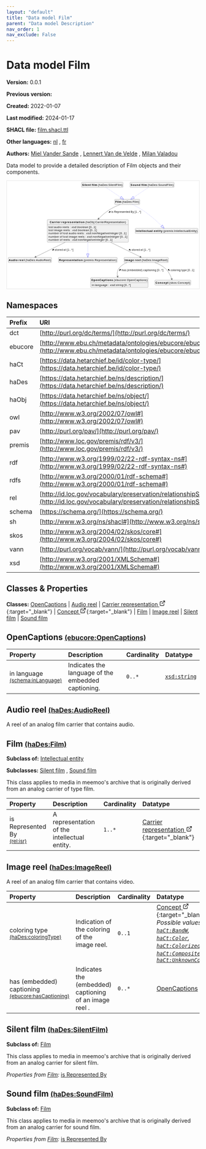 ```yaml
---
layout: "default"
title: "Data model Film"
parent: "Data model Description"
nav_order: 1
nav_exclude: False
---
```

<svg xmlns="http://www.w3.org/2000/svg" style="display: none;"><symbol id="svg-external-link" width="24" height="24" viewBox="0 0 24 24" fill="none" stroke="currentColor" stroke-width="2" stroke-linecap="round" stroke-linejoin="round" class="feather feather-external-link"><title id="svg-external-link-title">(external link)</title><path d="M18 13v6a2 2 0 0 1-2 2H5a2 2 0 0 1-2-2V8a2 2 0 0 1 2-2h6"></path><polyline points="15 3 21 3 21 9"></polyline><line x1="10" y1="14" x2="21" y2="3"></line> </symbol></svg>

Data model Film
====================

**Version:** 0.0.1

**Previous version:** 

**Created:** 2022-01-07

**Last modified:** 2024-01-17

**SHACL file:** [film.shacl.ttl](film.shacl.ttl)

**Other languages:**
[nl](../nl)
, [fr](../fr)

**Authors:**
[Miel Vander Sande](mailto:miel.vandersande@meemoo.be)
, [Lennert Van de Velde](mailto:lennert.vandevelde@meemoo.be)
, [Milan Valadou](mailto:milan.valadou@meemoo.be)


Data model to provide a detailed description of Film objects and their components.

<div class="wrap">
  <div class="zoom">
  <svg xmlns="http://www.w3.org/2000/svg" xmlns:xlink="http://www.w3.org/1999/xlink" contentStyleType="text/css" preserveAspectRatio="none" version="1.1" viewBox="0 0 982 550" zoomAndPan="magnify"><defs/><g><a href="#ebucore%3AOpenCaptions" target="_top" title="#ebucore%3AOpenCaptions" xlink:actuate="onRequest" xlink:href="#ebucore%3AOpenCaptions" xlink:show="new" xlink:title="#ebucore%3AOpenCaptions" xlink:type="simple"><g id="elem_ebucore_OpenCaptions"><rect codeLine="15" fill="#F1F1F1" height="50.5938" id="ebucore_OpenCaptions" rx="3.5" ry="3.5" style="stroke:#181818;stroke-width:0.5;" width="293" x="428" y="493"/><text fill="#000000" font-family="sans-serif" font-size="14" font-weight="bold" lengthAdjust="spacing" textLength="111" x="431" y="510.9951">OpenCaptions</text><text fill="#000000" font-family="sans-serif" font-size="14" lengthAdjust="spacing" textLength="4" x="542" y="510.9951"> </text><text fill="#000000" font-family="sans-serif" font-size="14" lengthAdjust="spacing" textLength="172" x="546" y="510.9951">(ebucore:OpenCaptions)</text><line style="stroke:#181818;stroke-width:0.5;" x1="429" x2="720" y1="519.2969" y2="519.2969"/><text fill="#000000" font-family="sans-serif" font-size="14" lengthAdjust="spacing" textLength="12" x="434" y="536.292">in</text><text fill="#000000" font-family="sans-serif" font-size="14" lengthAdjust="spacing" textLength="4" x="446" y="536.292"> </text><text fill="#000000" font-family="sans-serif" font-size="14" lengthAdjust="spacing" textLength="64" x="450" y="536.292">language</text><text fill="#000000" font-family="sans-serif" font-size="14" lengthAdjust="spacing" textLength="4" x="514" y="536.292"> </text><text fill="#000000" font-family="sans-serif" font-size="14" lengthAdjust="spacing" textLength="5" x="518" y="536.292">:</text><text fill="#000000" font-family="sans-serif" font-size="14" lengthAdjust="spacing" textLength="4" x="523" y="536.292"> </text><text fill="#000000" font-family="sans-serif" font-size="14" font-style="italic" lengthAdjust="spacing" textLength="68" x="527" y="536.292">xsd:string</text><text fill="#000000" font-family="sans-serif" font-size="14" lengthAdjust="spacing" textLength="4" x="595" y="536.292"> </text><text fill="#000000" font-family="sans-serif" font-size="14" lengthAdjust="spacing" textLength="34" x="599" y="536.292">[0..*]</text></g></a><a href="#haDes%3AAudioReel" target="_top" title="#haDes%3AAudioReel" xlink:actuate="onRequest" xlink:href="#haDes%3AAudioReel" xlink:show="new" xlink:title="#haDes%3AAudioReel" xlink:type="simple"><g id="elem_haDes_AudioReel"><rect codeLine="16" fill="#F1F1F1" height="26.2969" id="haDes_AudioReel" rx="3.5" ry="3.5" style="stroke:#181818;stroke-width:0.5;" width="221" x="7" y="390"/><text fill="#000000" font-family="sans-serif" font-size="14" font-weight="bold" lengthAdjust="spacing" textLength="45" x="10" y="407.9951">Audio</text><text fill="#000000" font-family="sans-serif" font-size="14" font-weight="bold" lengthAdjust="spacing" textLength="5" x="55" y="407.9951"> </text><text fill="#000000" font-family="sans-serif" font-size="14" font-weight="bold" lengthAdjust="spacing" textLength="31" x="60" y="407.9951">reel</text><text fill="#000000" font-family="sans-serif" font-size="14" lengthAdjust="spacing" textLength="4" x="91" y="407.9951"> </text><text fill="#000000" font-family="sans-serif" font-size="14" lengthAdjust="spacing" textLength="130" x="95" y="407.9951">(haDes:AudioReel)</text></g></a><a href="../../audiovisual/en#haObj%3ACarrierRepresentation" target="_top" title="../../audiovisual/en#haObj%3ACarrierRepresentation" xlink:actuate="onRequest" xlink:href="../../audiovisual/en#haObj%3ACarrierRepresentation" xlink:show="new" xlink:title="../../audiovisual/en#haObj%3ACarrierRepresentation" xlink:type="simple"><g id="elem_haObj_CarrierRepresentation"><rect codeLine="17" fill="#F1F1F1" height="115.7813" id="haObj_CarrierRepresentation" rx="3.5" ry="3.5" style="stroke:#181818;stroke-width:0.5;" width="414" x="206.5" y="197"/><text fill="#000000" font-family="sans-serif" font-size="14" font-weight="bold" lengthAdjust="spacing" textLength="55" x="219" y="214.9951">Carrier</text><text fill="#000000" font-family="sans-serif" font-size="14" font-weight="bold" lengthAdjust="spacing" textLength="5" x="274" y="214.9951"> </text><text fill="#000000" font-family="sans-serif" font-size="14" font-weight="bold" lengthAdjust="spacing" textLength="118" x="279" y="214.9951">representation</text><text fill="#000000" font-family="sans-serif" font-size="14" lengthAdjust="spacing" textLength="4" x="397" y="214.9951"> </text><text fill="#000000" font-family="sans-serif" font-size="14" lengthAdjust="spacing" textLength="207" x="401" y="214.9951">(haObj:CarrierRepresentation)</text><line style="stroke:#181818;stroke-width:0.5;" x1="207.5" x2="619.5" y1="223.2969" y2="223.2969"/><text fill="#000000" font-family="sans-serif" font-size="14" lengthAdjust="spacing" textLength="25" x="212.5" y="240.292">lost</text><text fill="#000000" font-family="sans-serif" font-size="14" lengthAdjust="spacing" textLength="4" x="237.5" y="240.292"> </text><text fill="#000000" font-family="sans-serif" font-size="14" lengthAdjust="spacing" textLength="38" x="241.5" y="240.292">audio</text><text fill="#000000" font-family="sans-serif" font-size="14" lengthAdjust="spacing" textLength="4" x="279.5" y="240.292"> </text><text fill="#000000" font-family="sans-serif" font-size="14" lengthAdjust="spacing" textLength="34" x="283.5" y="240.292">reels</text><text fill="#000000" font-family="sans-serif" font-size="14" lengthAdjust="spacing" textLength="4" x="317.5" y="240.292"> </text><text fill="#000000" font-family="sans-serif" font-size="14" lengthAdjust="spacing" textLength="5" x="321.5" y="240.292">:</text><text fill="#000000" font-family="sans-serif" font-size="14" lengthAdjust="spacing" textLength="4" x="326.5" y="240.292"> </text><text fill="#000000" font-family="sans-serif" font-size="14" font-style="italic" lengthAdjust="spacing" textLength="85" x="330.5" y="240.292">xsd:boolean</text><text fill="#000000" font-family="sans-serif" font-size="14" lengthAdjust="spacing" textLength="4" x="415.5" y="240.292"> </text><text fill="#000000" font-family="sans-serif" font-size="14" lengthAdjust="spacing" textLength="36" x="419.5" y="240.292">[0..1]</text><text fill="#000000" font-family="sans-serif" font-size="14" lengthAdjust="spacing" textLength="25" x="212.5" y="256.5889">lost</text><text fill="#000000" font-family="sans-serif" font-size="14" lengthAdjust="spacing" textLength="4" x="237.5" y="256.5889"> </text><text fill="#000000" font-family="sans-serif" font-size="14" lengthAdjust="spacing" textLength="42" x="241.5" y="256.5889">image</text><text fill="#000000" font-family="sans-serif" font-size="14" lengthAdjust="spacing" textLength="4" x="283.5" y="256.5889"> </text><text fill="#000000" font-family="sans-serif" font-size="14" lengthAdjust="spacing" textLength="34" x="287.5" y="256.5889">reels</text><text fill="#000000" font-family="sans-serif" font-size="14" lengthAdjust="spacing" textLength="4" x="321.5" y="256.5889"> </text><text fill="#000000" font-family="sans-serif" font-size="14" lengthAdjust="spacing" textLength="5" x="325.5" y="256.5889">:</text><text fill="#000000" font-family="sans-serif" font-size="14" lengthAdjust="spacing" textLength="4" x="330.5" y="256.5889"> </text><text fill="#000000" font-family="sans-serif" font-size="14" font-style="italic" lengthAdjust="spacing" textLength="85" x="334.5" y="256.5889">xsd:boolean</text><text fill="#000000" font-family="sans-serif" font-size="14" lengthAdjust="spacing" textLength="4" x="419.5" y="256.5889"> </text><text fill="#000000" font-family="sans-serif" font-size="14" lengthAdjust="spacing" textLength="36" x="423.5" y="256.5889">[0..1]</text><text fill="#000000" font-family="sans-serif" font-size="14" lengthAdjust="spacing" textLength="54" x="212.5" y="272.8857">number</text><text fill="#000000" font-family="sans-serif" font-size="14" lengthAdjust="spacing" textLength="4" x="266.5" y="272.8857"> </text><text fill="#000000" font-family="sans-serif" font-size="14" lengthAdjust="spacing" textLength="13" x="270.5" y="272.8857">of</text><text fill="#000000" font-family="sans-serif" font-size="14" lengthAdjust="spacing" textLength="4" x="283.5" y="272.8857"> </text><text fill="#000000" font-family="sans-serif" font-size="14" lengthAdjust="spacing" textLength="25" x="287.5" y="272.8857">lost</text><text fill="#000000" font-family="sans-serif" font-size="14" lengthAdjust="spacing" textLength="4" x="312.5" y="272.8857"> </text><text fill="#000000" font-family="sans-serif" font-size="14" lengthAdjust="spacing" textLength="38" x="316.5" y="272.8857">audio</text><text fill="#000000" font-family="sans-serif" font-size="14" lengthAdjust="spacing" textLength="4" x="354.5" y="272.8857"> </text><text fill="#000000" font-family="sans-serif" font-size="14" lengthAdjust="spacing" textLength="34" x="358.5" y="272.8857">reels</text><text fill="#000000" font-family="sans-serif" font-size="14" lengthAdjust="spacing" textLength="4" x="392.5" y="272.8857"> </text><text fill="#000000" font-family="sans-serif" font-size="14" lengthAdjust="spacing" textLength="5" x="396.5" y="272.8857">:</text><text fill="#000000" font-family="sans-serif" font-size="14" lengthAdjust="spacing" textLength="4" x="401.5" y="272.8857"> </text><text fill="#000000" font-family="sans-serif" font-size="14" font-style="italic" lengthAdjust="spacing" textLength="165" x="405.5" y="272.8857">xsd:nonNegativeInteger</text><text fill="#000000" font-family="sans-serif" font-size="14" lengthAdjust="spacing" textLength="4" x="570.5" y="272.8857"> </text><text fill="#000000" font-family="sans-serif" font-size="14" lengthAdjust="spacing" textLength="36" x="574.5" y="272.8857">[0..1]</text><text fill="#000000" font-family="sans-serif" font-size="14" lengthAdjust="spacing" textLength="54" x="212.5" y="289.1826">number</text><text fill="#000000" font-family="sans-serif" font-size="14" lengthAdjust="spacing" textLength="4" x="266.5" y="289.1826"> </text><text fill="#000000" font-family="sans-serif" font-size="14" lengthAdjust="spacing" textLength="13" x="270.5" y="289.1826">of</text><text fill="#000000" font-family="sans-serif" font-size="14" lengthAdjust="spacing" textLength="4" x="283.5" y="289.1826"> </text><text fill="#000000" font-family="sans-serif" font-size="14" lengthAdjust="spacing" textLength="25" x="287.5" y="289.1826">lost</text><text fill="#000000" font-family="sans-serif" font-size="14" lengthAdjust="spacing" textLength="4" x="312.5" y="289.1826"> </text><text fill="#000000" font-family="sans-serif" font-size="14" lengthAdjust="spacing" textLength="42" x="316.5" y="289.1826">image</text><text fill="#000000" font-family="sans-serif" font-size="14" lengthAdjust="spacing" textLength="4" x="358.5" y="289.1826"> </text><text fill="#000000" font-family="sans-serif" font-size="14" lengthAdjust="spacing" textLength="34" x="362.5" y="289.1826">reels</text><text fill="#000000" font-family="sans-serif" font-size="14" lengthAdjust="spacing" textLength="4" x="396.5" y="289.1826"> </text><text fill="#000000" font-family="sans-serif" font-size="14" lengthAdjust="spacing" textLength="5" x="400.5" y="289.1826">:</text><text fill="#000000" font-family="sans-serif" font-size="14" lengthAdjust="spacing" textLength="4" x="405.5" y="289.1826"> </text><text fill="#000000" font-family="sans-serif" font-size="14" font-style="italic" lengthAdjust="spacing" textLength="165" x="409.5" y="289.1826">xsd:nonNegativeInteger</text><text fill="#000000" font-family="sans-serif" font-size="14" lengthAdjust="spacing" textLength="4" x="574.5" y="289.1826"> </text><text fill="#000000" font-family="sans-serif" font-size="14" lengthAdjust="spacing" textLength="36" x="578.5" y="289.1826">[0..1]</text><text fill="#000000" font-family="sans-serif" font-size="14" lengthAdjust="spacing" textLength="54" x="212.5" y="305.4795">number</text><text fill="#000000" font-family="sans-serif" font-size="14" lengthAdjust="spacing" textLength="4" x="266.5" y="305.4795"> </text><text fill="#000000" font-family="sans-serif" font-size="14" lengthAdjust="spacing" textLength="13" x="270.5" y="305.4795">of</text><text fill="#000000" font-family="sans-serif" font-size="14" lengthAdjust="spacing" textLength="4" x="283.5" y="305.4795"> </text><text fill="#000000" font-family="sans-serif" font-size="14" lengthAdjust="spacing" textLength="34" x="287.5" y="305.4795">reels</text><text fill="#000000" font-family="sans-serif" font-size="14" lengthAdjust="spacing" textLength="4" x="321.5" y="305.4795"> </text><text fill="#000000" font-family="sans-serif" font-size="14" lengthAdjust="spacing" textLength="5" x="325.5" y="305.4795">:</text><text fill="#000000" font-family="sans-serif" font-size="14" lengthAdjust="spacing" textLength="4" x="330.5" y="305.4795"> </text><text fill="#000000" font-family="sans-serif" font-size="14" font-style="italic" lengthAdjust="spacing" textLength="165" x="334.5" y="305.4795">xsd:nonNegativeInteger</text><text fill="#000000" font-family="sans-serif" font-size="14" lengthAdjust="spacing" textLength="4" x="499.5" y="305.4795"> </text><text fill="#000000" font-family="sans-serif" font-size="14" lengthAdjust="spacing" textLength="36" x="503.5" y="305.4795">[0..1]</text></g></a><a href="#premis%3ARepresentation" target="_top" title="#premis%3ARepresentation" xlink:actuate="onRequest" xlink:href="#premis%3ARepresentation" xlink:show="new" xlink:title="#premis%3ARepresentation" xlink:type="simple"><g id="elem_premis_Representation"><rect codeLine="18" fill="#F1F1F1" height="26.2969" id="premis_Representation" rx="3.5" ry="3.5" style="stroke:#181818;stroke-width:0.5;" width="300" x="263.5" y="390"/><text fill="#000000" font-family="sans-serif" font-size="14" font-weight="bold" lengthAdjust="spacing" textLength="121" x="266.5" y="407.9951">Representation</text><text fill="#000000" font-family="sans-serif" font-size="14" lengthAdjust="spacing" textLength="4" x="387.5" y="407.9951"> </text><text fill="#000000" font-family="sans-serif" font-size="14" lengthAdjust="spacing" textLength="169" x="391.5" y="407.9951">(premis:Representation)</text></g></a><a href="../../terms/en#skos%3AConcept" target="_top" title="../../terms/en#skos%3AConcept" xlink:actuate="onRequest" xlink:href="../../terms/en#skos%3AConcept" xlink:show="new" xlink:title="../../terms/en#skos%3AConcept" xlink:type="simple"><g id="elem_skos_Concept"><rect codeLine="19" fill="#F1F1F1" height="26.2969" id="skos_Concept" rx="3.5" ry="3.5" style="stroke:#181818;stroke-width:0.5;" width="183" x="756" y="505.5"/><text fill="#000000" font-family="sans-serif" font-size="14" font-weight="bold" lengthAdjust="spacing" textLength="66" x="759" y="523.4951">Concept</text><text fill="#000000" font-family="sans-serif" font-size="14" lengthAdjust="spacing" textLength="4" x="825" y="523.4951"> </text><text fill="#000000" font-family="sans-serif" font-size="14" lengthAdjust="spacing" textLength="107" x="829" y="523.4951">(skos:Concept)</text></g></a><a href="#haDes%3AFilm" target="_top" title="#haDes%3AFilm" xlink:actuate="onRequest" xlink:href="#haDes%3AFilm" xlink:show="new" xlink:title="#haDes%3AFilm" xlink:type="simple"><g id="elem_haDes_Film"><rect codeLine="26" fill="#F1F1F1" height="26.2969" id="haDes_Film" rx="3.5" ry="3.5" style="stroke:#181818;stroke-width:0.5;" width="128" x="550.5" y="94"/><text fill="#000000" font-family="sans-serif" font-size="14" font-weight="bold" lengthAdjust="spacing" textLength="31" x="553.5" y="111.9951">Film</text><text fill="#000000" font-family="sans-serif" font-size="14" lengthAdjust="spacing" textLength="4" x="584.5" y="111.9951"> </text><text fill="#000000" font-family="sans-serif" font-size="14" lengthAdjust="spacing" textLength="87" x="588.5" y="111.9951">(haDes:Film)</text></g></a><a href="#premis%3AIntellectualEntity" target="_top" title="#premis%3AIntellectualEntity" xlink:actuate="onRequest" xlink:href="#premis%3AIntellectualEntity" xlink:show="new" xlink:title="#premis%3AIntellectualEntity" xlink:type="simple"><g id="elem_premis_IntellectualEntity"><rect codeLine="21" fill="#F1F1F1" height="26.2969" id="premis_IntellectualEntity" rx="3.5" ry="3.5" style="stroke:#181818;stroke-width:0.5;" width="320" x="655.5" y="242"/><text fill="#000000" font-family="sans-serif" font-size="14" font-weight="bold" lengthAdjust="spacing" textLength="86" x="658.5" y="259.9951">Intellectual</text><text fill="#000000" font-family="sans-serif" font-size="14" font-weight="bold" lengthAdjust="spacing" textLength="5" x="744.5" y="259.9951"> </text><text fill="#000000" font-family="sans-serif" font-size="14" font-weight="bold" lengthAdjust="spacing" textLength="45" x="749.5" y="259.9951">entity</text><text fill="#000000" font-family="sans-serif" font-size="14" lengthAdjust="spacing" textLength="4" x="794.5" y="259.9951"> </text><text fill="#000000" font-family="sans-serif" font-size="14" lengthAdjust="spacing" textLength="174" x="798.5" y="259.9951">(premis:IntellectualEntity)</text></g></a><a href="#haDes%3AImageReel" target="_top" title="#haDes%3AImageReel" xlink:actuate="onRequest" xlink:href="#haDes%3AImageReel" xlink:show="new" xlink:title="#haDes%3AImageReel" xlink:type="simple"><g id="elem_haDes_ImageReel"><rect codeLine="22" fill="#F1F1F1" height="26.2969" id="haDes_ImageReel" rx="3.5" ry="3.5" style="stroke:#181818;stroke-width:0.5;" width="226" x="598.5" y="390"/><text fill="#000000" font-family="sans-serif" font-size="14" font-weight="bold" lengthAdjust="spacing" textLength="47" x="601.5" y="407.9951">Image</text><text fill="#000000" font-family="sans-serif" font-size="14" font-weight="bold" lengthAdjust="spacing" textLength="5" x="648.5" y="407.9951"> </text><text fill="#000000" font-family="sans-serif" font-size="14" font-weight="bold" lengthAdjust="spacing" textLength="31" x="653.5" y="407.9951">reel</text><text fill="#000000" font-family="sans-serif" font-size="14" lengthAdjust="spacing" textLength="4" x="684.5" y="407.9951"> </text><text fill="#000000" font-family="sans-serif" font-size="14" lengthAdjust="spacing" textLength="133" x="688.5" y="407.9951">(haDes:ImageReel)</text></g></a><a href="#haDes%3ASilentFilm" target="_top" title="#haDes%3ASilentFilm" xlink:actuate="onRequest" xlink:href="#haDes%3ASilentFilm" xlink:show="new" xlink:title="#haDes%3ASilentFilm" xlink:type="simple"><g id="elem_haDes_SilentFilm"><rect codeLine="23" fill="#F1F1F1" height="26.2969" id="haDes_SilentFilm" rx="3.5" ry="3.5" style="stroke:#181818;stroke-width:0.5;" width="212" x="381.5" y="7"/><text fill="#000000" font-family="sans-serif" font-size="14" font-weight="bold" lengthAdjust="spacing" textLength="44" x="384.5" y="24.9951">Silent</text><text fill="#000000" font-family="sans-serif" font-size="14" font-weight="bold" lengthAdjust="spacing" textLength="5" x="428.5" y="24.9951"> </text><text fill="#000000" font-family="sans-serif" font-size="14" font-weight="bold" lengthAdjust="spacing" textLength="28" x="433.5" y="24.9951">film</text><text fill="#000000" font-family="sans-serif" font-size="14" lengthAdjust="spacing" textLength="4" x="461.5" y="24.9951"> </text><text fill="#000000" font-family="sans-serif" font-size="14" lengthAdjust="spacing" textLength="125" x="465.5" y="24.9951">(haDes:SilentFilm)</text></g></a><a href="#haDes%3ASoundFilm" target="_top" title="#haDes%3ASoundFilm" xlink:actuate="onRequest" xlink:href="#haDes%3ASoundFilm" xlink:show="new" xlink:title="#haDes%3ASoundFilm" xlink:type="simple"><g id="elem_haDes_SoundFilm"><rect codeLine="25" fill="#F1F1F1" height="26.2969" id="haDes_SoundFilm" rx="3.5" ry="3.5" style="stroke:#181818;stroke-width:0.5;" width="225" x="629" y="7"/><text fill="#000000" font-family="sans-serif" font-size="14" font-weight="bold" lengthAdjust="spacing" textLength="50" x="632" y="24.9951">Sound</text><text fill="#000000" font-family="sans-serif" font-size="14" font-weight="bold" lengthAdjust="spacing" textLength="5" x="682" y="24.9951"> </text><text fill="#000000" font-family="sans-serif" font-size="14" font-weight="bold" lengthAdjust="spacing" textLength="28" x="687" y="24.9951">film</text><text fill="#000000" font-family="sans-serif" font-size="14" lengthAdjust="spacing" textLength="4" x="715" y="24.9951"> </text><text fill="#000000" font-family="sans-serif" font-size="14" lengthAdjust="spacing" textLength="132" x="719" y="24.9951">(haDes:SoundFilm)</text></g></a><g id="link_haObj_CarrierRepresentation_premis_Representation"><path codeLine="34" d="M413.5,313.28 C413.5,341.56 413.5,355.15 413.5,371.95 " fill="none" id="haObj_CarrierRepresentation-to-premis_Representation" style="stroke:#0000FF;stroke-width:1.0;stroke-dasharray:1.0,3.0;"/><polygon fill="none" points="413.5,389.95,419.5,371.95,407.5,371.95,413.5,389.95" style="stroke:#0000FF;stroke-width:1.0;"/></g><g id="link_haObj_CarrierRepresentation_haDes_AudioReel"><path codeLine="41" d="M297.79,313.07 C240.39,341.39 181.5613,370.4064 147.3913,387.2564 " fill="none" id="haObj_CarrierRepresentation-to-haDes_AudioReel" style="stroke:#454645;stroke-width:1.0;"/><polygon fill="#454645" points="142.01,389.91,151.851,389.5171,146.4944,387.6986,148.3128,382.342,142.01,389.91" style="stroke:#454645;stroke-width:1.0;"/><polygon fill="#000000" points="231.0158,353.7783,240.4279,352.4127,237.8276,347.1412,231.0158,353.7783" style="stroke:#000000;stroke-width:1.0;"/><text fill="#000000" font-family="sans-serif" font-size="13" lengthAdjust="spacing" textLength="41" x="244.5" y="356.0669">stored</text><text fill="#000000" font-family="sans-serif" font-size="13" lengthAdjust="spacing" textLength="4" x="285.5" y="356.0669"> </text><text fill="#000000" font-family="sans-serif" font-size="13" lengthAdjust="spacing" textLength="13" x="289.5" y="356.0669">at</text><text fill="#000000" font-family="sans-serif" font-size="13" lengthAdjust="spacing" textLength="4" x="302.5" y="356.0669"> </text><text fill="#000000" font-family="sans-serif" font-size="13" lengthAdjust="spacing" textLength="33" x="306.5" y="356.0669">[1..*]</text></g><g id="link_haObj_CarrierRepresentation_haDes_ImageReel"><path codeLine="42" d="M529.99,313.07 C587.78,341.39 647.042,370.42 681.432,387.27 " fill="none" id="haObj_CarrierRepresentation-to-haDes_ImageReel" style="stroke:#454645;stroke-width:1.0;"/><polygon fill="#454645" points="686.82,389.91,680.498,382.3581,682.33,387.71,676.978,389.5421,686.82,389.91" style="stroke:#454645;stroke-width:1.0;"/><polygon fill="#000000" points="632.99,353.7663,626.1606,347.1475,623.5744,352.4258,632.99,353.7663" style="stroke:#000000;stroke-width:1.0;"/><text fill="#000000" font-family="sans-serif" font-size="13" lengthAdjust="spacing" textLength="41" x="637.5" y="356.0669">stored</text><text fill="#000000" font-family="sans-serif" font-size="13" lengthAdjust="spacing" textLength="4" x="678.5" y="356.0669"> </text><text fill="#000000" font-family="sans-serif" font-size="13" lengthAdjust="spacing" textLength="13" x="682.5" y="356.0669">at</text><text fill="#000000" font-family="sans-serif" font-size="13" lengthAdjust="spacing" textLength="4" x="695.5" y="356.0669"> </text><text fill="#000000" font-family="sans-serif" font-size="13" lengthAdjust="spacing" textLength="33" x="699.5" y="356.0669">[1..*]</text></g><g id="link_haDes_Film_premis_IntellectualEntity"><path codeLine="48" d="M640.94,120 C656.95,127.73 677.5,138.45 694.5,150 C737.35,179.11 769.2861,208.5997 790.3361,229.1697 " fill="none" id="haDes_Film-to-premis_IntellectualEntity" style="stroke:#0000FF;stroke-width:1.0;stroke-dasharray:1.0,3.0;"/><polygon fill="none" points="803.21,241.75,794.5296,224.8784,786.1427,233.461,803.21,241.75" style="stroke:#0000FF;stroke-width:1.0;"/></g><g id="link_haDes_Film_haObj_CarrierRepresentation"><path codeLine="50" d="M579.08,120.15 C560.5,127.37 537.86,137.55 519.5,150 C499.98,163.24 485.1178,176.0725 468.6178,192.5325 " fill="none" id="haDes_Film-to-haObj_CarrierRepresentation" style="stroke:#454645;stroke-width:1.0;"/><polygon fill="#454645" points="464.37,196.77,473.5667,193.2456,467.9098,193.2388,467.9167,187.5819,464.37,196.77" style="stroke:#454645;stroke-width:1.0;"/><polygon fill="#000000" points="520.3179,161.3068,529.4942,158.8076,526.2726,153.8912,520.3179,161.3068" style="stroke:#000000;stroke-width:1.0;"/><text fill="#000000" font-family="sans-serif" font-size="13" lengthAdjust="spacing" textLength="10" x="533.5" y="163.0669">is</text><text fill="#000000" font-family="sans-serif" font-size="13" lengthAdjust="spacing" textLength="4" x="543.5" y="163.0669"> </text><text fill="#000000" font-family="sans-serif" font-size="13" lengthAdjust="spacing" textLength="81" x="547.5" y="163.0669">Represented</text><text fill="#000000" font-family="sans-serif" font-size="13" lengthAdjust="spacing" textLength="4" x="628.5" y="163.0669"> </text><text fill="#000000" font-family="sans-serif" font-size="13" lengthAdjust="spacing" textLength="16" x="632.5" y="163.0669">By</text><text fill="#000000" font-family="sans-serif" font-size="13" lengthAdjust="spacing" textLength="4" x="648.5" y="163.0669"> </text><text fill="#000000" font-family="sans-serif" font-size="13" lengthAdjust="spacing" textLength="33" x="652.5" y="163.0669">[1..*]</text></g><g id="link_haDes_ImageReel_ebucore_OpenCaptions"><path codeLine="53" d="M613.95,416.14 C597.75,422.55 582.87,432.03 572.5,446 C562.73,459.16 562.3502,471.8853 565.4502,486.8153 " fill="none" id="haDes_ImageReel-to-ebucore_OpenCaptions" style="stroke:#454645;stroke-width:1.0;"/><polygon fill="#454645" points="566.67,492.69,568.7568,483.0648,565.6535,487.7944,560.9238,484.6911,566.67,492.69" style="stroke:#454645;stroke-width:1.0;"/><polygon fill="#000000" points="574.6709,458.6891,582.212,452.894,577.3656,449.5682,574.6709,458.6891" style="stroke:#000000;stroke-width:1.0;"/><text fill="#000000" font-family="sans-serif" font-size="13" lengthAdjust="spacing" textLength="23" x="586.5" y="459.0669">has</text><text fill="#000000" font-family="sans-serif" font-size="13" lengthAdjust="spacing" textLength="4" x="609.5" y="459.0669"> </text><text fill="#000000" font-family="sans-serif" font-size="13" lengthAdjust="spacing" textLength="79" x="613.5" y="459.0669">(embedded)</text><text fill="#000000" font-family="sans-serif" font-size="13" lengthAdjust="spacing" textLength="4" x="692.5" y="459.0669"> </text><text fill="#000000" font-family="sans-serif" font-size="13" lengthAdjust="spacing" textLength="66" x="696.5" y="459.0669">captioning</text><text fill="#000000" font-family="sans-serif" font-size="13" lengthAdjust="spacing" textLength="4" x="762.5" y="459.0669"> </text><text fill="#000000" font-family="sans-serif" font-size="13" lengthAdjust="spacing" textLength="33" x="766.5" y="459.0669">[0..*]</text></g><g id="link_haDes_ImageReel_skos_Concept"><path codeLine="54" d="M755.62,416.12 C773.59,422.72 793.59,432.39 808.5,446 C826.67,462.59 836.1727,483.9987 841.6627,499.6387 " fill="none" id="haDes_ImageReel-to-skos_Concept" style="stroke:#454645;stroke-width:1.0;"/><polygon fill="#454645" points="843.65,505.3,844.4433,495.4831,841.9939,500.5822,836.8949,498.1328,843.65,505.3" style="stroke:#454645;stroke-width:1.0;"/><polygon fill="#000000" points="831.0878,458.0489,826.6444,449.6402,822.5505,453.8578,831.0878,458.0489" style="stroke:#000000;stroke-width:1.0;"/><text fill="#000000" font-family="sans-serif" font-size="13" lengthAdjust="spacing" textLength="50" x="836.5" y="459.0669">coloring</text><text fill="#000000" font-family="sans-serif" font-size="13" lengthAdjust="spacing" textLength="4" x="886.5" y="459.0669"> </text><text fill="#000000" font-family="sans-serif" font-size="13" lengthAdjust="spacing" textLength="28" x="890.5" y="459.0669">type</text><text fill="#000000" font-family="sans-serif" font-size="13" lengthAdjust="spacing" textLength="4" x="918.5" y="459.0669"> </text><text fill="#000000" font-family="sans-serif" font-size="13" lengthAdjust="spacing" textLength="34" x="922.5" y="459.0669">[0..1]</text></g><g id="link_haDes_SilentFilm_haDes_Film"><path codeLine="56" d="M505.7,33.18 C529.84,49.34 557.2484,67.6925 581.3784,83.8325 " fill="none" id="haDes_SilentFilm-to-haDes_Film" style="stroke:#0000FF;stroke-width:1.0;stroke-dasharray:1.0,3.0;"/><polygon fill="none" points="596.34,93.84,584.7142,78.8453,578.0425,88.8197,596.34,93.84" style="stroke:#0000FF;stroke-width:1.0;"/></g><g id="link_haDes_SoundFilm_haDes_Film"><path codeLine="59" d="M723.3,33.18 C699.16,49.34 671.7516,67.6925 647.6216,83.8325 " fill="none" id="haDes_SoundFilm-to-haDes_Film" style="stroke:#0000FF;stroke-width:1.0;stroke-dasharray:1.0,3.0;"/><polygon fill="none" points="632.66,93.84,650.9575,88.8197,644.2858,78.8453,632.66,93.84" style="stroke:#0000FF;stroke-width:1.0;"/></g></g></svg>
  </div>
</div>

## Namespaces

| Prefix | URI      |
| :----- | :------- |
| dct     | [http://purl.org/dc/terms/](http://purl.org/dc/terms/) |
| ebucore     | [http://www.ebu.ch/metadata/ontologies/ebucore/ebucore#](http://www.ebu.ch/metadata/ontologies/ebucore/ebucore#) |
| haCt     | [https://data.hetarchief.be/id/color-type/](https://data.hetarchief.be/id/color-type/) |
| haDes     | [https://data.hetarchief.be/ns/description/](https://data.hetarchief.be/ns/description/) |
| haObj     | [https://data.hetarchief.be/ns/object/](https://data.hetarchief.be/ns/object/) |
| owl     | [http://www.w3.org/2002/07/owl#](http://www.w3.org/2002/07/owl#) |
| pav     | [http://purl.org/pav/](http://purl.org/pav/) |
| premis     | [http://www.loc.gov/premis/rdf/v3/](http://www.loc.gov/premis/rdf/v3/) |
| rdf     | [http://www.w3.org/1999/02/22-rdf-syntax-ns#](http://www.w3.org/1999/02/22-rdf-syntax-ns#) |
| rdfs     | [http://www.w3.org/2000/01/rdf-schema#](http://www.w3.org/2000/01/rdf-schema#) |
| rel     | [http://id.loc.gov/vocabulary/preservation/relationshipSubType/](http://id.loc.gov/vocabulary/preservation/relationshipSubType/) |
| schema     | [https://schema.org/](https://schema.org/) |
| sh     | [http://www.w3.org/ns/shacl#](http://www.w3.org/ns/shacl#) |
| skos     | [http://www.w3.org/2004/02/skos/core#](http://www.w3.org/2004/02/skos/core#) |
| vann     | [http://purl.org/vocab/vann/](http://purl.org/vocab/vann/) |
| xsd     | [http://www.w3.org/2001/XMLSchema#](http://www.w3.org/2001/XMLSchema#) |

## Classes & Properties

**Classes:** 
 [OpenCaptions](#ebucore%3AOpenCaptions) |  [Audio reel](#haDes%3AAudioReel) |  [Carrier representation <svg class="svg-external-link" viewBox="0 0 24 24" aria-labelledby="svg-external-link-title"><use xlink:href="#svg-external-link"></use></svg>](../../audiovisual/en#haObj%3ACarrierRepresentation){:target="_blank"} |  [Concept <svg class="svg-external-link" viewBox="0 0 24 24" aria-labelledby="svg-external-link-title"><use xlink:href="#svg-external-link"></use></svg>](../../terms/en#skos%3AConcept){:target="_blank"} |  [Film](#haDes%3AFilm) |  [Image reel](#haDes%3AImageReel) |  [Silent film](#haDes%3ASilentFilm) |  [Sound film](#haDes%3ASoundFilm)
## <a id="ebucore%3AOpenCaptions"></a>OpenCaptions <small>[(ebucore:OpenCaptions)](http://www.ebu.ch/metadata/ontologies/ebucore/ebucore#OpenCaptions)</small>




| Property | Description | Cardinality | Datatype |
| :------ | :---------- | :---------- | :------- |
| <a id='schema%3AinLanguage'></a>in language <br> <small>[(schema:inLanguage)](https://schema.org/inLanguage)</small> | Indicates the language of the embedded captioning. | `0..*` | [`xsd:string`](http://www.w3.org/2001/XMLSchema#string)  |

## <a id="haDes%3AAudioReel"></a>Audio reel <small>[(haDes:AudioReel)](https://data.hetarchief.be/ns/description/AudioReel)</small>


A reel of an analog film carrier that contains audio.


## <a id="haDes%3AFilm"></a>Film <small>[(haDes:Film)](https://data.hetarchief.be/ns/description/Film)</small>


**Subclass of:** 
[Intellectual entity](#premis%3AIntellectualEntity)

**Subclasses:** 
[Silent film](#haDes%3ASilentFilm)
, [Sound film](#haDes%3ASoundFilm)

This class applies to media in meemoo's archive that is originally derived from an analog carrier of type film.

| Property | Description | Cardinality | Datatype |
| :------ | :---------- | :---------- | :------- |
| <a id='rel%3Aisr'></a>is Represented By <br> <small>[(rel:isr)](http://id.loc.gov/vocabulary/preservation/relationshipSubType/isr)</small> | A representation of the intellectual entity. | `1..*` | [Carrier representation <svg class="svg-external-link" viewBox="0 0 24 24" aria-labelledby="svg-external-link-title"><use xlink:href="#svg-external-link"></use></svg>](../../audiovisual/en#haObj%3ACarrierRepresentation){:target="_blank"}  |



## <a id="haDes%3AImageReel"></a>Image reel <small>[(haDes:ImageReel)](https://data.hetarchief.be/ns/description/ImageReel)</small>


A reel of an analog film carrier that contains video.

| Property | Description | Cardinality | Datatype |
| :------ | :---------- | :---------- | :------- |
| <a id='haDes%3AcoloringType'></a>coloring type <br> <small>[(haDes:coloringType)](https://data.hetarchief.be/ns/description/coloringType)</small> | Indication of the coloring of the image reel. | `0..1` | [Concept <svg class="svg-external-link" viewBox="0 0 24 24" aria-labelledby="svg-external-link-title"><use xlink:href="#svg-external-link"></use></svg>](../../terms/en#skos%3AConcept){:target="_blank"} <br>_Possible values: [`haCt:BandW`](https://data.hetarchief.be/id/color-type/BandW), [`haCt:Color`](https://data.hetarchief.be/id/color-type/Color), [`haCt:Colorized`](https://data.hetarchief.be/id/color-type/Colorized), [`haCt:Composite`](https://data.hetarchief.be/id/color-type/Composite), [`haCt:UnknownColorType`](https://data.hetarchief.be/id/color-type/UnknownColorType)_ |
| <a id='ebucore%3AhasCaptioning'></a>has (embedded) captioning <br> <small>[(ebucore:hasCaptioning)](http://www.ebu.ch/metadata/ontologies/ebucore/ebucore#hasCaptioning)</small> | Indicates the (embedded) captioning of an image reel . | `0..*` | [OpenCaptions](#ebucore%3AOpenCaptions)  |

## <a id="haDes%3ASilentFilm"></a>Silent film <small>[(haDes:SilentFilm)](https://data.hetarchief.be/ns/description/SilentFilm)</small>


**Subclass of:** 
[Film](#haDes%3AFilm)

This class applies to media in meemoo's archive that is originally derived from an analog carrier for silent film.


_Properties from [Film](#haDes%3AFilm):_  [is Represented By](#rel%3Aisr)

## <a id="haDes%3ASoundFilm"></a>Sound film <small>[(haDes:SoundFilm)](https://data.hetarchief.be/ns/description/SoundFilm)</small>


**Subclass of:** 
[Film](#haDes%3AFilm)

This class applies to media in meemoo's archive that is originally derived from an analog carrier for sound film.


_Properties from [Film](#haDes%3AFilm):_  [is Represented By](#rel%3Aisr)

[^1]: Unique language tags required
<style>
.zoom > svg {
    width: 100%;
    height: auto;
    background-color: #fff;
}

.zoom > svg text{
   -webkit-user-select: none;
   -moz-user-select: none;
   -ms-user-select: none;
   user-select: none;
}

.wrap {
  overflow: hidden;
  border: 1px solid #E6E6E6;
}

.zoom {
  position: relative;
}

.zoom:hover {
  transform: scale(2.0); cursor: grab;
}
.svg-external-link {
  width: 16px;
  height: 16px;
}
</style>
<script>
var svg = document.querySelector('svg[zoomAndPan="magnify"]');
var zoomDiv = document.querySelector('.zoom');
zoomDiv.addEventListener('mouseleave', onMouseOutZoomDiv);
if (window.PointerEvent) {
  svg.addEventListener('pointerdown', onPointerDown);
  svg.addEventListener('pointerup', onPointerUp);
  svg.addEventListener('pointerleave', onPointerUp); 
  svg.addEventListener('pointermove', onPointerMove); 
} else {

  svg.addEventListener('mousedown', onPointerDown); 
  svg.addEventListener('mouseup', onPointerUp); 
  svg.addEventListener('mouseleave', onPointerUp); 
  svg.addEventListener('mousemove', onPointerMove); 

  svg.addEventListener('touchstart', onPointerDown);
  svg.addEventListener('touchend', onPointerUp);
  svg.addEventListener('touchmove', onPointerMove); 
}

function getPointFromEvent (event) {
  var point = {x:0, y:0};
  if (event.targetTouches) {
    point.x = event.targetTouches[0].clientX;
    point.y = event.targetTouches[0].clientY;
  } else {
    point.x = event.clientX;
    point.y = event.clientY;
  }
  
  return point;
}

var isPointerDown = false;

var pointerOrigin = {
  x: 0,
  y: 0
};

function onPointerDown(event) {
  isPointerDown = true; 
  
  var pointerPosition = getPointFromEvent(event);
  pointerOrigin.x = pointerPosition.x;
  pointerOrigin.y = pointerPosition.y;
}

var originalViewBoxString = svg.getAttribute('viewBox');
var originalViewBoxList= svg.viewBox.baseVal;

var originalViewBox = {
    x: originalViewBoxList.x,
    y: originalViewBoxList.y,
    width: originalViewBoxList.width,
    height: originalViewBoxList.height
};

var viewBox = structuredClone(originalViewBox);
console.log(viewBox);
var newViewBox = {
  x: 0,
  y: 0
};

var ratio = viewBox.width / svg.getBoundingClientRect().width;
window.addEventListener('resize', function() {
  ratio = viewBox.width / svg.getBoundingClientRect().width;
});

function onPointerMove (event) {
  if (!isPointerDown) {
    return;
  }
  event.preventDefault();

  var pointerPosition = getPointFromEvent(event);

  newViewBox.x = viewBox.x - ((pointerPosition.x - pointerOrigin.x) * ratio);
  newViewBox.y = viewBox.y - ((pointerPosition.y - pointerOrigin.y) * ratio);

  var viewBoxString = `${newViewBox.x} ${newViewBox.y} ${viewBox.width} ${viewBox.height}`;
  svg.setAttribute('viewBox', viewBoxString);
}

function onPointerUp() {
  isPointerDown = false;

  viewBox.x = newViewBox.x;
  viewBox.y = newViewBox.y;
}
function onMouseOutZoomDiv(event) {

  var viewBoxString = structuredClone(originalViewBoxString);
  viewBox.x = 0;
  viewBox.y = 0;
  svg.setAttribute('viewBox', originalViewBoxString);
}

</script>
